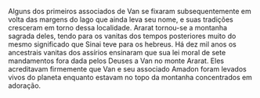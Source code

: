 ﻿Alguns dos primeiros associados de Van se fixaram subsequentemente em volta das margens do lago que ainda leva seu nome, e suas tradições cresceram em torno dessa localidade. Ararat tornou-se a montanha sagrada deles, tendo para os vanitas dos tempos posteriores muito do mesmo significado que Sinai teve para os hebreus. Há dez mil anos os ancestrais vanitas dos assírios ensinaram que sua lei moral de sete mandamentos fora dada pelos Deuses a Van no monte Ararat. Eles acreditavam firmemente que Van e seu associado Amadon foram levados vivos do planeta enquanto estavam no topo da montanha concentrados em adoração.